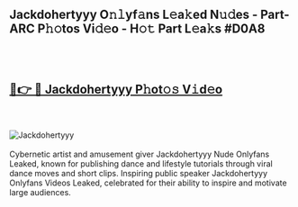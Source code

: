<h2>Jackdohertyyy O𝚗𝚕yf𝚊ns L𝚎a𝚔ed N𝚞𝚍es - Part-ARC P𝚑𝚘tos Vi𝚍𝚎o - H𝚘𝚝 Part L𝚎a𝚔s #D0A8</h2>
<br>
<br>
<h2><a href="https://sinosizo.online/live/video.php?q=jackdohertyyy">🔗👉 🔴 Jackdohertyyy P𝚑ot𝚘𝚜 V𝚒d𝚎o</a></h2>
<br>
<br>
<a href="https://sinosizo.online/live/video.php?q=jackdohertyyy" rel="nofollow" data-target="animated-image.originalLink"><img src="https://i.imgur.com/0qMVB7G.gif" alt="Jackdohertyyy" style="max-width: 100%; display: inline-block;" data-target="animated-image.originalImage"></a>
</div>
<br>
<br>
Cybernetic artist and amusement giver Jackdohertyyy Nude Onlyfans Leaked, known for publishing dance and lifestyle tutorials through viral dance moves and short clips. Inspiring public speaker Jackdohertyyy Onlyfans Videos Leaked, celebrated for their ability to inspire and motivate large audiences.  
<br>